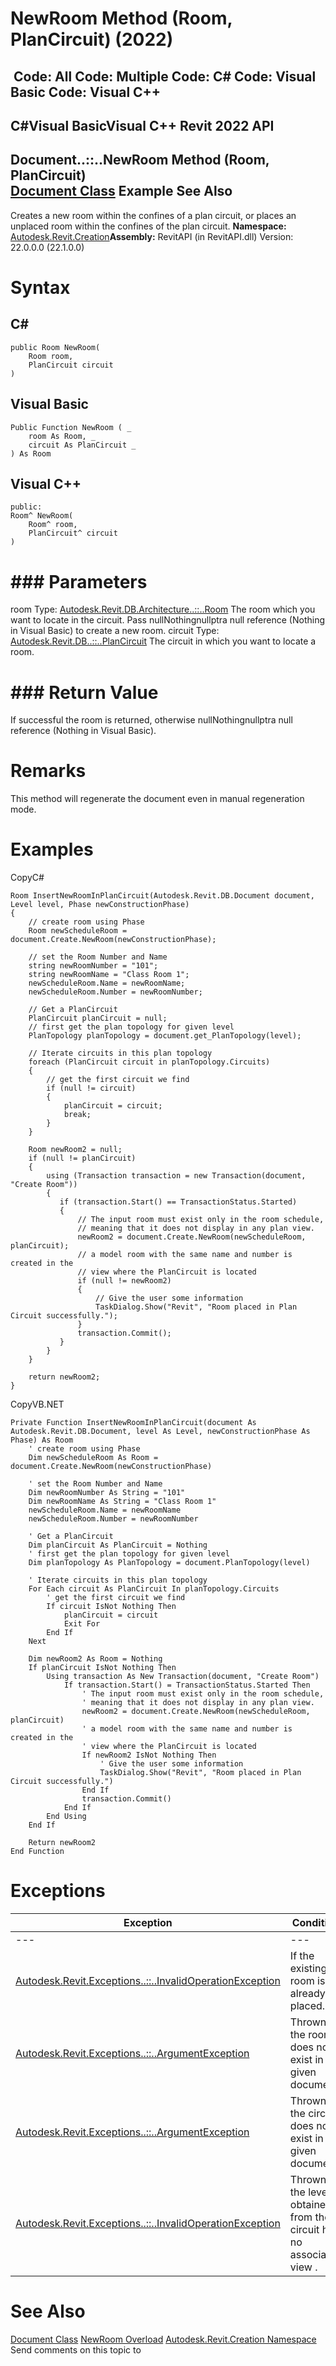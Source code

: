 # NewRoom Method (Room, PlanCircuit) (2022)

﻿
 Code: All Code: Multiple Code: C# Code: Visual Basic Code: Visual C++   
---  
C#Visual BasicVisual C++
Revit 2022 API  
---  
Document..::..NewRoom Method (Room, PlanCircuit)  
[Document Class](ab1718f9-45fb-b3d3-827e-32ff81cf929c.md "Document Class") Example See Also  
---  
Creates a new room within the confines of a plan circuit, or places an unplaced room within the confines of the plan circuit. 
**Namespace:** [Autodesk.Revit.Creation](ded320da-058a-4edd-0418-0582389559a7.md "Autodesk.Revit.Creation Namespace")**Assembly:** RevitAPI (in RevitAPI.dll) Version: 22.0.0.0 (22.1.0.0)
# Syntax
C#  
---  
```text
public Room NewRoom(
	Room room,
	PlanCircuit circuit
)
```
  
Visual Basic  
---  
```text
Public Function NewRoom ( _
	room As Room, _
	circuit As PlanCircuit _
) As Room
```
  
Visual C++  
---  
```text
public:
Room^ NewRoom(
	Room^ room, 
	PlanCircuit^ circuit
)
```
  
# ### Parameters
room
    Type: [Autodesk.Revit.DB.Architecture..::..Room](75c9d2c7-a402-ea8b-9e7c-f8bc3510bbd5.md "Room Class") The room which you want to locate in the circuit. Pass nullNothingnullptra null reference (Nothing in Visual Basic) to create a new room. 
circuit
    Type: [Autodesk.Revit.DB..::..PlanCircuit](9fdb77cb-c579-1cbd-71de-01f06a18ea3a.md "PlanCircuit Class") The circuit in which you want to locate a room. 
# ### Return Value
If successful the room is returned, otherwise nullNothingnullptra null reference (Nothing in Visual Basic). 
# Remarks
This method will regenerate the document even in manual regeneration mode. 
# Examples
CopyC#
```text
Room InsertNewRoomInPlanCircuit(Autodesk.Revit.DB.Document document, Level level, Phase newConstructionPhase)
{
    // create room using Phase
    Room newScheduleRoom = document.Create.NewRoom(newConstructionPhase);

    // set the Room Number and Name
    string newRoomNumber = "101";
    string newRoomName = "Class Room 1";
    newScheduleRoom.Name = newRoomName;
    newScheduleRoom.Number = newRoomNumber;

    // Get a PlanCircuit
    PlanCircuit planCircuit = null;
    // first get the plan topology for given level
    PlanTopology planTopology = document.get_PlanTopology(level);

    // Iterate circuits in this plan topology
    foreach (PlanCircuit circuit in planTopology.Circuits)
    {
        // get the first circuit we find
        if (null != circuit)
        {
            planCircuit = circuit;
            break;
        }
    }

    Room newRoom2 = null;
    if (null != planCircuit)
    {
        using (Transaction transaction = new Transaction(document, "Create Room"))
        {
           if (transaction.Start() == TransactionStatus.Started)
           {
               // The input room must exist only in the room schedule, 
               // meaning that it does not display in any plan view.
               newRoom2 = document.Create.NewRoom(newScheduleRoom, planCircuit);
               // a model room with the same name and number is created in the 
               // view where the PlanCircuit is located
               if (null != newRoom2)
               {
                   // Give the user some information
                   TaskDialog.Show("Revit", "Room placed in Plan Circuit successfully.");
               }
               transaction.Commit();
           }
        }
    }

    return newRoom2;
}
```

CopyVB.NET
```text
Private Function InsertNewRoomInPlanCircuit(document As Autodesk.Revit.DB.Document, level As Level, newConstructionPhase As Phase) As Room
    ' create room using Phase
    Dim newScheduleRoom As Room = document.Create.NewRoom(newConstructionPhase)

    ' set the Room Number and Name
    Dim newRoomNumber As String = "101"
    Dim newRoomName As String = "Class Room 1"
    newScheduleRoom.Name = newRoomName
    newScheduleRoom.Number = newRoomNumber

    ' Get a PlanCircuit
    Dim planCircuit As PlanCircuit = Nothing
    ' first get the plan topology for given level
    Dim planTopology As PlanTopology = document.PlanTopology(level)

    ' Iterate circuits in this plan topology
    For Each circuit As PlanCircuit In planTopology.Circuits
        ' get the first circuit we find
        If circuit IsNot Nothing Then
            planCircuit = circuit
            Exit For
        End If
    Next

    Dim newRoom2 As Room = Nothing
    If planCircuit IsNot Nothing Then
        Using transaction As New Transaction(document, "Create Room")
            If transaction.Start() = TransactionStatus.Started Then
                ' The input room must exist only in the room schedule, 
                ' meaning that it does not display in any plan view.
                newRoom2 = document.Create.NewRoom(newScheduleRoom, planCircuit)
                ' a model room with the same name and number is created in the 
                ' view where the PlanCircuit is located
                If newRoom2 IsNot Nothing Then
                    ' Give the user some information
                    TaskDialog.Show("Revit", "Room placed in Plan Circuit successfully.")
                End If
                transaction.Commit()
            End If
        End Using
    End If

    Return newRoom2
End Function
```

# Exceptions
| Exception | Condition |
| --- | --- |
| --- | --- |
| [Autodesk.Revit.Exceptions..::..InvalidOperationException](9e715f03-3884-e539-4dd6-8d7545733adc.md "InvalidOperationException Class") | If the existing room is already placed. |
| [Autodesk.Revit.Exceptions..::..ArgumentException](2e6e4206-97a8-dd4b-df5d-4269f4bb6088.md "ArgumentException Class") | Thrown if the room does not exist in the given document. |
| [Autodesk.Revit.Exceptions..::..ArgumentException](2e6e4206-97a8-dd4b-df5d-4269f4bb6088.md "ArgumentException Class") | Thrown if the circuit does not exist in the given document. |
| [Autodesk.Revit.Exceptions..::..InvalidOperationException](9e715f03-3884-e539-4dd6-8d7545733adc.md "InvalidOperationException Class") | Thrown if the level obtained from the circuit has no associated view . |

# See Also
[Document Class](ab1718f9-45fb-b3d3-827e-32ff81cf929c.md "Document Class")
[NewRoom Overload](f057ddd6-b007-0f98-5837-f16845e01e00.md "NewRoom Method")
[Autodesk.Revit.Creation Namespace](ded320da-058a-4edd-0418-0582389559a7.md "Autodesk.Revit.Creation Namespace")
Send comments on this topic to 